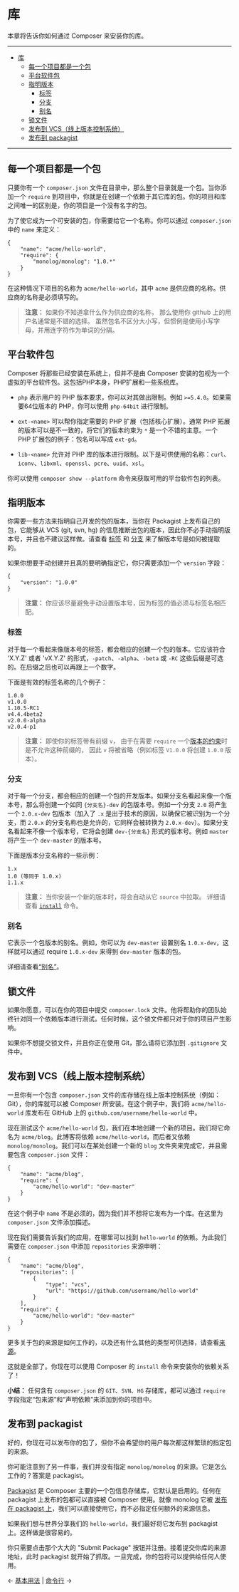 # 库

本章将告诉你如何通过 Composer 来安装你的库。

---

- [库](#库)
  - [每一个项目都是一个包](#每一个项目都是一个包)
  - [平台软件包](#平台软件包)
  - [指明版本](#指明版本)
    - [标签](#标签)
    - [分支](#分支)
    - [别名](#别名)
  - [锁文件](#锁文件)
  - [发布到 VCS（线上版本控制系统）](#发布到-VCS线上版本控制系统)
  - [发布到 packagist](#发布到-packagist)

---

## 每一个项目都是一个包

只要你有一个 `composer.json` 文件在目录中，那么整个目录就是一个包。当你添加一个 `require` 到项目中，你就是在创建一个依赖于其它库的包。你的项目和库之间唯一的区别是，你的项目是一个没有名字的包。

为了使它成为一个可安装的包，你需要给它一个名称。你可以通过 `composer.json` 中的 `name` 来定义：

    {
        "name": "acme/hello-world",
        "require": {
            "monolog/monolog": "1.0.*"
        }
    }

在这种情况下项目的名称为 `acme/hello-world`，其中 `acme` 是供应商的名称。供应商的名称是必须填写的。

> **注意：** 如果你不知道拿什么作为供应商的名称，
> 那么使用你 github 上的用户名通常是不错的选择。
> 虽然包名不区分大小写，但惯例是使用小写字母，并用连字符作为单词的分隔。

## 平台软件包

Composer 将那些已经安装在系统上，但并不是由 Composer 安装的包视为一个虚拟的平台软件包。这包括PHP本身，PHP扩展和一些系统库。

* `php` 表示用户的 PHP 版本要求，你可以对其做出限制。例如 `>=5.4.0`。如果需要64位版本的 PHP，你可以使用 `php-64bit` 进行限制。

* `ext-<name>` 可以帮你指定需要的 PHP 扩展（包括核心扩展）。通常 PHP 拓展的版本可以是不一致的，将它们的版本约束为 `*` 是一个不错的主意。一个 PHP 扩展包的例子：包名可以写成 `ext-gd`。

* `lib-<name>` 允许对 PHP 库的版本进行限制。以下是可供使用的名称：`curl`、`iconv`、`libxml`、`openssl`、`pcre`、`uuid`、`xsl`。

你可以使用 `composer show --platform` 命令来获取可用的平台软件包的列表。

## 指明版本

你需要一些方法来指明自己开发的包的版本，当你在 Packagist 上发布自己的包，它能够从 VCS (git, svn,
hg) 的信息推断出包的版本，因此你不必手动指明版本号，并且也不建议这样做。请查看 [标签](#标签) 和 [分支](#分支) 来了解版本号是如何被提取的。

如果你想要手动创建并且真的要明确指定它，你只需要添加一个 `version` 字段：

    {
        "version": "1.0.0"
    }

> **注意：** 你应该尽量避免手动设置版本号，因为标签的值必须与标签名相匹配。

### 标签

对于每一个看起来像版本号的标签，都会相应的创建一个包的版本。它应该符合 'X.Y.Z' 或者 'vX.Y.Z' 的形式，`-patch`、`-alpha`、`-beta` 或 `-RC` 这些后缀是可选的。在后缀之后也可以再跟上一个数字。

下面是有效的标签名称的几个例子：

    1.0.0
    v1.0.0
    1.10.5-RC1
    v4.4.4beta2
    v2.0.0-alpha
    v2.0.4-p1

> **注意：** 即使你的标签带有前缀 `v`，
> 由于在需要 `require` 一个[版本的约束](01-basic-usage.md#包版本)时是不允许这种前缀的，
> 因此 `v` 将被省略（例如标签 `V1.0.0` 将创建 `1.0.0` 版本）。

### 分支

对于每一个分支，都会相应的创建一个包的开发版本。如果分支名看起来像一个版本号，那么将创建一个如同 `{分支名}-dev` 的包版本号。例如一个分支 `2.0` 将产生一个 `2.0.x-dev` 包版本（加入了 `.x` 是出于技术的原因，以确保它被识别为一个分支，而 `2.0.x` 的分支名称也是允许的，它同样会被转换为 `2.0.x-dev`）。如果分支名看起来不像一个版本号，它将会创建 `dev-{分支名}` 形式的版本号。例如 `master` 将产生一个 `dev-master` 的版本号。

下面是版本分支名称的一些示例：

    1.x
    1.0 (等同于 1.0.x)
    1.1.x

> **注意：** 当你安装一个新的版本时，将会自动从它 `source` 中拉取。
> 详细请查看 [`install`](03-cli.md#install) 命令。

### 别名

它表示一个包版本的别名。例如，你可以为 `dev-master` 设置别名 `1.0.x-dev`，这样就可以通过 require `1.0.x-dev` 来得到 `dev-master` 版本的包。

详细请查看[“别名”](articles/aliases.md)。

## 锁文件

如果你愿意，可以在你的项目中提交 `composer.lock` 文件。他将帮助你的团队始终针对同一个依赖版本进行测试。任何时候，这个锁文件都只对于你的项目产生影响。

如果你不想提交锁文件，并且你正在使用 Git，那么请将它添加到 `.gitignore` 文件中。

## 发布到 VCS（线上版本控制系统）

一旦你有一个包含 `composer.json` 文件的库存储在线上版本控制系统（例如：Git），你的库就可以被 Composer 所安装。在这个例子中，我们将 `acme/hello-world` 库发布在 GitHub 上的 `github.com/username/hello-world` 中。

现在测试这个 `acme/hello-world` 包，我们在本地创建一个新的项目。我们将它命名为 `acme/blog`。此博客将依赖 `acme/hello-world`，而后者又依赖 `monolog/monolog`。我们可以在某处创建一个新的 `blog` 文件夹来完成它，并且需要包含 `composer.json` 文件：

    {
        "name": "acme/blog",
        "require": {
            "acme/hello-world": "dev-master"
        }
    }

在这个例子中 `name` 不是必须的，因为我们并不想将它发布为一个库。在这里为 `composer.json` 文件添加描述。

现在我们需要告诉我们的应用，在哪里可以找到 `hello-world` 的依赖。为此我们需要在 `composer.json` 中添加 `repositories` 来源申明：

    {
        "name": "acme/blog",
        "repositories": [
            {
                "type": "vcs",
                "url": "https://github.com/username/hello-world"
            }
        ],
        "require": {
            "acme/hello-world": "dev-master"
        }
    }

更多关于包的来源是如何工作的，以及还有什么其他的类型可供选择，请查看[来源](05-repositories.md)。

这就是全部了。你现在可以使用 Composer 的 `install` 命令来安装你的依赖关系了！

**小结：** 任何含有 `composer.json` 的 `GIT`、`SVN`、`HG` 存储库，都可以通过 `require` 字段指定“包来源”和“声明依赖”来添加到你的项目中。

## 发布到 packagist

好的，你现在可以发布你的包了，但你不会希望你的用户每次都这样繁琐的指定包的来源。

你可能注意到了另一件事，我们并没有指定 `monolog/monolog` 的来源。它是怎么工作的？答案是 packagist。

[Packagist](https://packagist.org/) 是 Composer 主要的一个包信息存储库，它默认是启用的。任何在 packagist 上发布的包都可以直接被 Composer 使用。就像 monolog
它被 [发布在 packagist 上](https://packagist.org/packages/monolog/monolog)，我们可以直接使用它，而不必指定任何额外的来源信息。

如果我们想与世界分享我们的 `hello-world`，我们最好将它发布到 packagist 上。这样做是很容易的。

你只需要点击那个大大的 "Submit Package" 按钮并注册。接着提交你库的来源地址，此时 packagist 就开始了抓取。一旦完成，你的包将可以提供给任何人使用。

&larr; [基本用法](01-basic-usage.md) |  [命令行](03-cli.md) &rarr;
